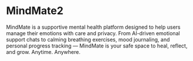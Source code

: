 # MindMate2
 MindMate is a supportive mental health platform designed to help users manage their emotions with care and privacy. From AI-driven emotional support chats to calming breathing exercises, mood journaling, and personal progress tracking — MindMate is your safe space to heal, reflect, and grow. Anytime. Anywhere.
